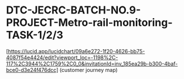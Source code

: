 # DTC-JECRC-BATCH-NO.9-PROJECT-Metro-rail-monitoring-TASK-1/2/3

[https://lucid.app/lucidchart/09a6e272-1f20-4626-bb75-4087f54e4424/edit?viewport_loc=-1198%2C-117%2C3944%2C1759%2C0_0&invitationId=inv_185ea29b-b300-4baf-bce0-d3e24f476dcc] (customer journey map)
